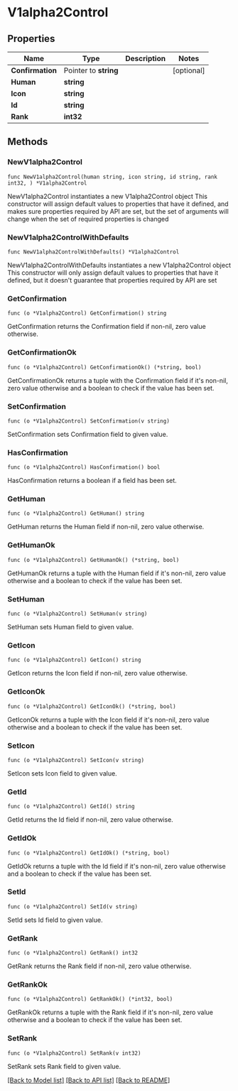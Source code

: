 # V1alpha2Control

## Properties

Name | Type | Description | Notes
------------ | ------------- | ------------- | -------------
**Confirmation** | Pointer to **string** |  | [optional] 
**Human** | **string** |  | 
**Icon** | **string** |  | 
**Id** | **string** |  | 
**Rank** | **int32** |  | 

## Methods

### NewV1alpha2Control

`func NewV1alpha2Control(human string, icon string, id string, rank int32, ) *V1alpha2Control`

NewV1alpha2Control instantiates a new V1alpha2Control object
This constructor will assign default values to properties that have it defined,
and makes sure properties required by API are set, but the set of arguments
will change when the set of required properties is changed

### NewV1alpha2ControlWithDefaults

`func NewV1alpha2ControlWithDefaults() *V1alpha2Control`

NewV1alpha2ControlWithDefaults instantiates a new V1alpha2Control object
This constructor will only assign default values to properties that have it defined,
but it doesn't guarantee that properties required by API are set

### GetConfirmation

`func (o *V1alpha2Control) GetConfirmation() string`

GetConfirmation returns the Confirmation field if non-nil, zero value otherwise.

### GetConfirmationOk

`func (o *V1alpha2Control) GetConfirmationOk() (*string, bool)`

GetConfirmationOk returns a tuple with the Confirmation field if it's non-nil, zero value otherwise
and a boolean to check if the value has been set.

### SetConfirmation

`func (o *V1alpha2Control) SetConfirmation(v string)`

SetConfirmation sets Confirmation field to given value.

### HasConfirmation

`func (o *V1alpha2Control) HasConfirmation() bool`

HasConfirmation returns a boolean if a field has been set.

### GetHuman

`func (o *V1alpha2Control) GetHuman() string`

GetHuman returns the Human field if non-nil, zero value otherwise.

### GetHumanOk

`func (o *V1alpha2Control) GetHumanOk() (*string, bool)`

GetHumanOk returns a tuple with the Human field if it's non-nil, zero value otherwise
and a boolean to check if the value has been set.

### SetHuman

`func (o *V1alpha2Control) SetHuman(v string)`

SetHuman sets Human field to given value.


### GetIcon

`func (o *V1alpha2Control) GetIcon() string`

GetIcon returns the Icon field if non-nil, zero value otherwise.

### GetIconOk

`func (o *V1alpha2Control) GetIconOk() (*string, bool)`

GetIconOk returns a tuple with the Icon field if it's non-nil, zero value otherwise
and a boolean to check if the value has been set.

### SetIcon

`func (o *V1alpha2Control) SetIcon(v string)`

SetIcon sets Icon field to given value.


### GetId

`func (o *V1alpha2Control) GetId() string`

GetId returns the Id field if non-nil, zero value otherwise.

### GetIdOk

`func (o *V1alpha2Control) GetIdOk() (*string, bool)`

GetIdOk returns a tuple with the Id field if it's non-nil, zero value otherwise
and a boolean to check if the value has been set.

### SetId

`func (o *V1alpha2Control) SetId(v string)`

SetId sets Id field to given value.


### GetRank

`func (o *V1alpha2Control) GetRank() int32`

GetRank returns the Rank field if non-nil, zero value otherwise.

### GetRankOk

`func (o *V1alpha2Control) GetRankOk() (*int32, bool)`

GetRankOk returns a tuple with the Rank field if it's non-nil, zero value otherwise
and a boolean to check if the value has been set.

### SetRank

`func (o *V1alpha2Control) SetRank(v int32)`

SetRank sets Rank field to given value.



[[Back to Model list]](../README.md#documentation-for-models) [[Back to API list]](../README.md#documentation-for-api-endpoints) [[Back to README]](../README.md)



